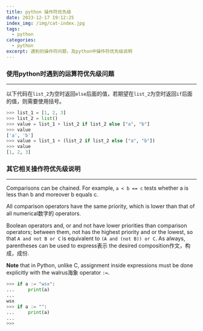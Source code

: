 ```yaml
---
title: python 操作符优先级
date: 2023-12-17 19:12:25
index_img: /img/cat-index.jpg
tags:
  - python
categories:
  - python
excerpt: 遇到的操作符问题，及python中操作符优先级说明
---
```

### 使用python时遇到的运算符优先级问题
---
以下代码在`list_2`为空时返回`else`后面的值，若期望在`list_2`为空时返回`if`后面的值，则需要使用括号。
```python
>>> list_1 = [1, 2, 3]
>>> list_2 = list()
>>> value = list_1 + list_2 if list_2 else ["a", "b"]
>>> value
['a', 'b']
>>> value = list_1 + (list_2 if list_2 else ["a", "b"])
>>> value
[1, 2, 3]
```

### 其它相关操作符优先级说明
---
Comparisons can be chained. For example, `a < b == c` tests whether a is less than b and moreover b equals c. 

All comparison operators have the same priority, which is lower than that of all numerical数字的 operators. 

Boolean operators and, or and not have lower priorities than comparison operators; between them, not has the highest priority and or the lowest, so that `A and not B or C` is equivalent to `(A and (not B)) or C`. As always, parentheses can be used to express表示 the desired composition作文，构成，成份. 

**Note** that in Python, unlike C, assignment inside expressions must be done explicitly with the walrus海象 operator `:=`. 
```python
>>> if a := "wsx":
...     print(a)
...
wsx
>>> if a := "":
...     print(a)
...
>>>
```
